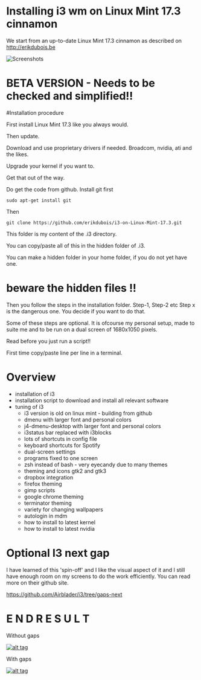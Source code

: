 # Installing i3 wm on Linux Mint 17.3 cinnamon

We start from an up-to-date Linux Mint 17.3 cinnamon as described on 
http://erikdubois.be


![Screenshots](http://i.imgur.com/l0Ecx5O.png)

# BETA VERSION - Needs to be checked and simplified!!


#Installation procedure

First install Linux Mint 17.3 like you always would.

Then update.

Download and use proprietary drivers if needed.
Broadcom, nvidia, ati and the likes.

Upgrade your kernel if you want to. 

Get that out of the way. 

Do get the code from github. Install git first

	sudo apt-get install git

Then

	git clone https://github.com/erikdubois/i3-on-Linux-Mint-17.3.git

This folder is my content of the .i3 directory.

You can copy/paste all of this in the hidden folder of .i3.

You can make a hidden folder in your home folder, if you do not yet have one.

# beware the hidden files !! 

Then you follow the steps in the installation folder. Step-1, Step-2 etc Step x is the dangerous one. You decide if you want to do that.

Some of these steps are optional. It is ofcourse my personal setup, made to suite me and to be run on a dual screen of 1680x1050 pixels.

Read before you just run a script!!

First time copy/paste line per line in a terminal.

# Overview

- installation of i3
- installation script to download and install all relevant software
- tuning of i3
	- i3 version is old on linux mint - building from github
	- dmenu with larger font and personal colors
	- j4-dmenu-desktop with larger font and personal colors
	- i3status bar replaced with i3blocks
	- lots of shortcuts in config file
	- keyboard shortcuts for Spotify
	- dual-screen settings
	- programs fixed to one screen
	- zsh instead of bash - very eyecandy due to many themes
	- theming and icons gtk2 and gtk3
	- dropbox integration
	- firefox theming
	- gimp scripts
	- google chrome theming
	- terminator theming
	- variety for changing wallpapers
	- autologin in mdm
	- how to install to latest kernel
	- how to install to latest nvidia

# Optional I3 next gap

I have learned of this 'spin-off' and I like the visual aspect of it and I still have enough room on my screens to do the work efficiently.
You can read more on their github site.

https://github.com/Airblader/i3/tree/gaps-next


# E N D   R E S U L T

Without gaps

<a target="_blank" href="http://erikdubois.be/wp-content/uploads/2015/05/i3_on_linux_mint_17_1.png">
<img style="max-width:100%;" data-canonical-src="http://erikdubois.be/wp-content/uploads/2015/05/i3_on_linux_mint_17_1.png" alt="alt tag" src="http://erikdubois.be/wp-content/uploads/2015/05/i3_on_linux_mint_17_1.png">
</a>

With gaps

<a target="_blank" href="http://erikdubois.be/wp-content/uploads/2015/05/mintyi3withgaps.png">
<img style="max-width:100%;" data-canonical-src="http://erikdubois.be/wp-content/uploads/2015/05/mintyi3withgaps.png" alt="alt tag" src="http://erikdubois.be/wp-content/uploads/2015/05/mintyi3withgaps.png">
</a>

